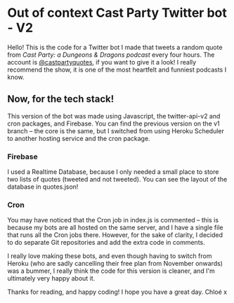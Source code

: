 # Out of context Cast Party Twitter bot - V2

Hello! This is the code for a Twitter bot I made that tweets a random quote from *Cast Party: a Dungeons & Dragons podcast* every four hours. The account is [@castpartyquotes](https://twitter.com/castpartyquotes), if you want to give it a look! I really recommend the show, it is one of the most heartfelt and funniest podcasts I know. 

## Now, for the tech stack! 
This version of the bot was made using Javascript, the twitter-api-v2 and cron packages, and Firebase. 
You can find the previous version on the v1 branch – the core is the same, but I switched from using Heroku Scheduler to another hosting service and the cron package.

### Firebase
I used a Realtime Database, because I only needed a small place to store two lists of quotes (tweeted and not tweeted). You can see the layout of the database in quotes.json!

### Cron
You may have noticed that the Cron job in index.js is commented – this is because my bots are all hosted on the same server, and I have a single file that runs all the Cron jobs there. However, for the sake of clarity, I decided to do separate Git repositories and add the extra code in comments.

I really love making these bots, and even though having to switch from Heroku (who are sadly cancelling their free plan from November onwards) was a bummer, I really think the code for this version is cleaner, and I'm ultimately very happy about it.

Thanks for reading, and happy coding! I hope you have a great day.
Chloé x